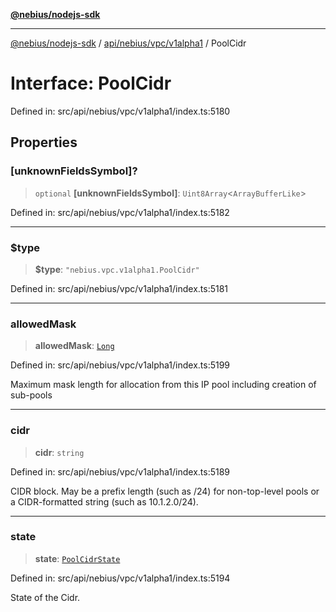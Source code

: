 [**@nebius/nodejs-sdk**](../../../../../README.md)

***

[@nebius/nodejs-sdk](../../../../../README.md) / [api/nebius/vpc/v1alpha1](../README.md) / PoolCidr

# Interface: PoolCidr

Defined in: src/api/nebius/vpc/v1alpha1/index.ts:5180

## Properties

### \[unknownFieldsSymbol\]?

> `optional` **\[unknownFieldsSymbol\]**: `Uint8Array`\<`ArrayBufferLike`\>

Defined in: src/api/nebius/vpc/v1alpha1/index.ts:5182

***

### $type

> **$type**: `"nebius.vpc.v1alpha1.PoolCidr"`

Defined in: src/api/nebius/vpc/v1alpha1/index.ts:5181

***

### allowedMask

> **allowedMask**: [`Long`](../../../../../runtime/protos/core/classes/Long.md)

Defined in: src/api/nebius/vpc/v1alpha1/index.ts:5199

Maximum mask length for allocation from this IP pool including creation of sub-pools

***

### cidr

> **cidr**: `string`

Defined in: src/api/nebius/vpc/v1alpha1/index.ts:5189

CIDR block.
 May be a prefix length (such as /24) for non-top-level pools
 or a CIDR-formatted string (such as 10.1.2.0/24).

***

### state

> **state**: [`PoolCidrState`](../type-aliases/PoolCidrState.md)

Defined in: src/api/nebius/vpc/v1alpha1/index.ts:5194

State of the Cidr.
